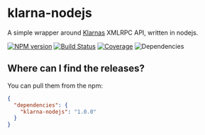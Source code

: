 klarna-nodejs
=============

A simple wrapper around [Klarnas](http://www.klarna.com/) XMLRPC API, written in nodejs.

[![NPM version](https://img.shields.io/npm/v/klarna-nodejs.svg)](https://www.npmjs.com/package/klarna-nodejs)
[![Build Status](https://img.shields.io/travis/anton-johansson/klarna-nodejs.svg)](https://travis-ci.org/anton-johansson/klarna-nodejs)
[![Coverage](https://img.shields.io/coveralls/anton-johansson/klarna-nodejs.svg)](https://coveralls.io/r/anton-johansson/klarna-nodejs)
![Dependencies](https://img.shields.io/david/anton-johansson/klarna-nodejs.svg)

Where can I find the releases?
-----------------------------
You can pull them from the npm:

```json
{
  "dependencies": {
    "klarna-nodejs": "1.0.0"
  }
}
```